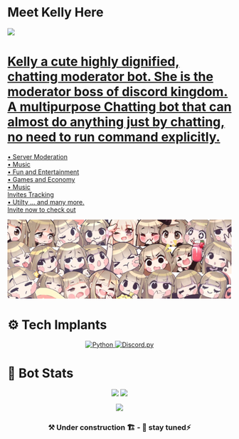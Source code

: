 # Meet Kelly Here

<a href="https://discord.gg/SVmpbpf9H7" target="_blank">
    <img src="https://img.shields.io/badge/Discord-%235865F2.svg?style=for-the-badge&logo=Kelly's+Homeland&logoColor=white" />
    <h1> Kelly a cute highly dignified, chatting moderator bot. She is the moderator boss of discord kingdom. A multipurpose Chatting bot that can almost do anything just by chatting, no need to run command explicitly.</h1>
    <p>• Server Moderation<br>• Music <br> • Fun and Entertainment <br> • Games and Economy <br> • Music <br> Invites Tracking <br> • Utilty ... and many more. <br> Invite now to check out</p>
    <img src="assets//kellybanner.png" alt = "banner" />
</a>

  
#    ⚙️ Tech Implants
<p align="center">
  <a href="https://www.python.org/" target="_blank" title="Python">
    <img src="https://skillicons.dev/icons?i=python" width="48" height="48" alt="Python" />
  </a>
  <a href="https://discordpy.readthedocs.io/en/stable/" target="_blank" title="Discord.py">
    <img src="https://encrypted-tbn0.gstatic.com/images?q=tbn:ANd9GcTy21U51SJxCyUbkuEhjyFl9C84TQy-KQOlWNrj0PQM2Q&s=10" width="48" height="48" alt="Discord.py" />
  </a>
</p>


#    🚀 Bot Stats
<p align="center">
  <img width="48%" src="https://github-readme-stats.vercel.app/api?username=happyharsh-codes&show_icons=true&theme=radical&hide_border=true" />
  <img width="48%" src="https://github-readme-streak-stats.herokuapp.com/?user=happyharsh-codes&theme=radical&hide_border=true" />
</p>

<p align="center">
  <img src="https://github-readme-activity-graph.vercel.app/graph?username=happyharsh-codes&theme=react-dark&hide_border=true&area=true" />
</p>

<h3 align="center"> ⚒️ Under construction 🏗️ - 🚧 stay tuned⚡</h3>
